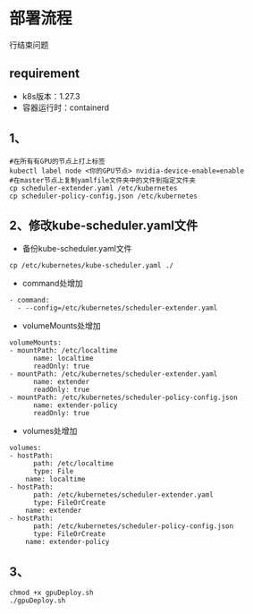 # 部署流程

行结束问题

## requirement

- k8s版本：1.27.3
- 容器运行时：containerd

## 1、

``````
#在所有有GPU的节点上打上标签
kubectl label node <你的GPU节点> nvidia-device-enable=enable
#在master节点上复制yamlfile文件夹中的文件到指定文件夹
cp scheduler-extender.yaml /etc/kubernetes
cp scheduler-policy-config.json /etc/kubernetes
``````

## 2、修改kube-scheduler.yaml文件

- 备份kube-scheduler.yaml文件

``````
cp /etc/kubernetes/kube-scheduler.yaml ./
``````

- command处增加

``````
- command:
  - --config=/etc/kubernetes/scheduler-extender.yaml
``````

- volumeMounts处增加

``````
volumeMounts:
- mountPath: /etc/localtime
      name: localtime
      readOnly: true
- mountPath: /etc/kubernetes/scheduler-extender.yaml
      name: extender
      readOnly: true
- mountPath: /etc/kubernetes/scheduler-policy-config.json
      name: extender-policy
      readOnly: true
``````

- volumes处增加

``````
volumes:
- hostPath:
      path: /etc/localtime
      type: File
    name: localtime
- hostPath:
      path: /etc/kubernetes/scheduler-extender.yaml
      type: FileOrCreate
    name: extender
- hostPath:
      path: /etc/kubernetes/scheduler-policy-config.json
      type: FileOrCreate
    name: extender-policy
``````

## 3、

``````
chmod +x gpuDeploy.sh
./gpuDeploy.sh
``````



